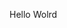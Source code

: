 Hello Wolrd

















































































































































































































































































































































































































































































































































































































































































































































































































































































































































































































































































































































































































































































































































































































































































































































































































































































































































































































































































































































































































































































































































































































































































































































































































































































































































































































































































































































































































































































































